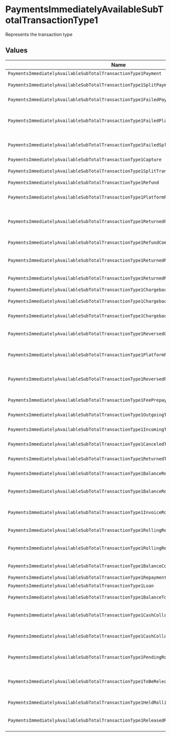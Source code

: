 # PaymentsImmediatelyAvailableSubTotalTransactionType1

Represents the transaction type


## Values

| Name                                                                                    | Value                                                                                   |
| --------------------------------------------------------------------------------------- | --------------------------------------------------------------------------------------- |
| `PaymentsImmediatelyAvailableSubTotalTransactionType1Payment`                           | payment                                                                                 |
| `PaymentsImmediatelyAvailableSubTotalTransactionType1SplitPayment`                      | split-payment                                                                           |
| `PaymentsImmediatelyAvailableSubTotalTransactionType1FailedPayment`                     | failed-payment                                                                          |
| `PaymentsImmediatelyAvailableSubTotalTransactionType1FailedPlatformSplitPayment`        | failed-platform-split-payment                                                           |
| `PaymentsImmediatelyAvailableSubTotalTransactionType1FailedSplitPaymentCompensation`    | failed-split-payment-compensation                                                       |
| `PaymentsImmediatelyAvailableSubTotalTransactionType1Capture`                           | capture                                                                                 |
| `PaymentsImmediatelyAvailableSubTotalTransactionType1SplitTransaction`                  | split-transaction                                                                       |
| `PaymentsImmediatelyAvailableSubTotalTransactionType1Refund`                            | refund                                                                                  |
| `PaymentsImmediatelyAvailableSubTotalTransactionType1PlatformPaymentRefund`             | platform-payment-refund                                                                 |
| `PaymentsImmediatelyAvailableSubTotalTransactionType1ReturnedPlatformPaymentRefund`     | returned-platform-payment-refund                                                        |
| `PaymentsImmediatelyAvailableSubTotalTransactionType1RefundCompensation`                | refund-compensation                                                                     |
| `PaymentsImmediatelyAvailableSubTotalTransactionType1ReturnedRefundCompensation`        | returned-refund-compensation                                                            |
| `PaymentsImmediatelyAvailableSubTotalTransactionType1ReturnedRefund`                    | returned-refund                                                                         |
| `PaymentsImmediatelyAvailableSubTotalTransactionType1Chargeback`                        | chargeback                                                                              |
| `PaymentsImmediatelyAvailableSubTotalTransactionType1ChargebackReversal`                | chargeback-reversal                                                                     |
| `PaymentsImmediatelyAvailableSubTotalTransactionType1ChargebackCompensation`            | chargeback-compensation                                                                 |
| `PaymentsImmediatelyAvailableSubTotalTransactionType1ReversedChargebackCompensation`    | reversed-chargeback-compensation                                                        |
| `PaymentsImmediatelyAvailableSubTotalTransactionType1PlatformPaymentChargeback`         | platform-payment-chargeback                                                             |
| `PaymentsImmediatelyAvailableSubTotalTransactionType1ReversedPlatformPaymentChargeback` | reversed-platform-payment-chargeback                                                    |
| `PaymentsImmediatelyAvailableSubTotalTransactionType1FeePrepayment`                     | fee-prepayment                                                                          |
| `PaymentsImmediatelyAvailableSubTotalTransactionType1OutgoingTransfer`                  | outgoing-transfer                                                                       |
| `PaymentsImmediatelyAvailableSubTotalTransactionType1IncomingTransfer`                  | incoming-transfer                                                                       |
| `PaymentsImmediatelyAvailableSubTotalTransactionType1CanceledTransfer`                  | canceled-transfer                                                                       |
| `PaymentsImmediatelyAvailableSubTotalTransactionType1ReturnedTransfer`                  | returned-transfer                                                                       |
| `PaymentsImmediatelyAvailableSubTotalTransactionType1BalanceReserve`                    | balance-reserve                                                                         |
| `PaymentsImmediatelyAvailableSubTotalTransactionType1BalanceReserveReturn`              | balance-reserve-return                                                                  |
| `PaymentsImmediatelyAvailableSubTotalTransactionType1InvoiceRoundingCompensation`       | invoice-rounding-compensation                                                           |
| `PaymentsImmediatelyAvailableSubTotalTransactionType1RollingReserveHold`                | rolling-reserve-hold                                                                    |
| `PaymentsImmediatelyAvailableSubTotalTransactionType1RollingReserveRelease`             | rolling-reserve-release                                                                 |
| `PaymentsImmediatelyAvailableSubTotalTransactionType1BalanceCorrection`                 | balance-correction                                                                      |
| `PaymentsImmediatelyAvailableSubTotalTransactionType1Repayment`                         | repayment                                                                               |
| `PaymentsImmediatelyAvailableSubTotalTransactionType1Loan`                              | loan                                                                                    |
| `PaymentsImmediatelyAvailableSubTotalTransactionType1BalanceTopup`                      | balance-topup                                                                           |
| `PaymentsImmediatelyAvailableSubTotalTransactionType1CashCollateralIssuance`            | cash-collateral-issuance';                                                              |
| `PaymentsImmediatelyAvailableSubTotalTransactionType1CashCollateralRelease`             | cash-collateral-release                                                                 |
| `PaymentsImmediatelyAvailableSubTotalTransactionType1PendingRollingReserve`             | pending-rolling-reserve                                                                 |
| `PaymentsImmediatelyAvailableSubTotalTransactionType1ToBeReleasedRollingReserve`        | to-be-released-rolling-reserve                                                          |
| `PaymentsImmediatelyAvailableSubTotalTransactionType1HeldRollingReserve`                | held-rolling-reserve                                                                    |
| `PaymentsImmediatelyAvailableSubTotalTransactionType1ReleasedRollingReserve`            | released-rolling-reserve                                                                |